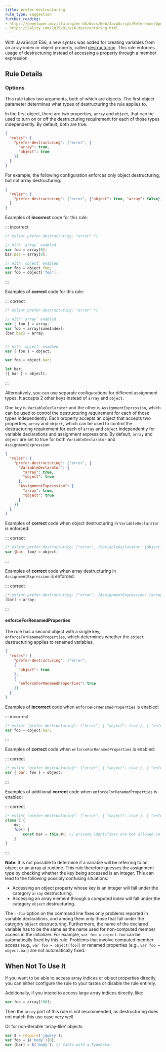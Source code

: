```yaml
---
title: prefer-destructuring
rule_type: suggestion
further_reading:
- https://developer.mozilla.org/en-US/docs/Web/JavaScript/Reference/Operators/Destructuring_assignment
- https://2ality.com/2015/01/es6-destructuring.html
---
```



<!-- markdownlint-disable-next-line MD051 -->
With JavaScript ES6, a new syntax was added for creating variables from an array index or object property, called [destructuring](#further-reading).  This rule enforces usage of destructuring instead of accessing a property through a member expression.

## Rule Details

### Options

This rule takes two arguments, both of which are objects. The first object parameter determines what types of destructuring the rule applies to.

In the first object, there are two properties, `array` and `object`, that can be used to turn on or off the destructuring requirement for each of those types independently. By default, both are true.

```json
{
  "rules": {
    "prefer-destructuring": ["error", {
      "array": true,
      "object": true
    }]
  }
}
```

For example, the following configuration enforces only object destructuring, but not array destructuring:

```json
{
  "rules": {
    "prefer-destructuring": ["error", {"object": true, "array": false}]
  }
}
```

Examples of **incorrect** code for this rule:

::: incorrect

```javascript
/* eslint prefer-destructuring: "error" */

// With `array` enabled
var foo = array[0];
bar.baz = array[0];

// With `object` enabled
var foo = object.foo;
var foo = object['foo'];
```

:::

Examples of **correct** code for this rule:

::: correct

```javascript
/* eslint prefer-destructuring: "error" */

// With `array` enabled
var [ foo ] = array;
var foo = array[someIndex];
[bar.baz] = array;


// With `object` enabled
var { foo } = object;

var foo = object.bar;

let bar;
({ bar } = object);
```

:::

Alternatively, you can use separate configurations for different assignment types. It accepts 2 other keys instead of `array` and `object`.

One key is `VariableDeclarator` and the other is `AssignmentExpression`, which can be used to control the destructuring requirement for each of those types independently. Each property accepts an object that accepts two properties, `array` and `object`, which can be used to control the destructuring requirement for each of `array` and `object` independently for variable declarations and assignment expressions.  By default, `array` and `object` are set to true for both `VariableDeclarator` and `AssignmentExpression`.

```json
{
  "rules": {
    "prefer-destructuring": ["error", {
      "VariableDeclarator": {
        "array": true,
        "object": true
      },
      "AssignmentExpression": {
        "array": true,
        "object": true
      }
    }]
  }
}
```

Examples of **correct** code when object destructuring in `VariableDeclarator` is enforced:

::: correct

```javascript
/* eslint prefer-destructuring: ["error", {VariableDeclarator: {object: true}}] */
var {bar: foo} = object;
```

:::

Examples of **correct** code when array destructuring in `AssignmentExpression` is enforced:

::: correct

```javascript
/* eslint prefer-destructuring: ["error", {AssignmentExpression: {array: true}}] */
[bar] = array;
```

:::

#### enforceForRenamedProperties

The rule has a second object with a single key, `enforceForRenamedProperties`, which determines whether the `object` destructuring applies to renamed variables.

```json
{
  "rules": {
    "prefer-destructuring": ["error",
    {
      "object": true
    },
    {
      "enforceForRenamedProperties": true
    }]
  }
}
```

Examples of **incorrect** code when `enforceForRenamedProperties` is enabled:

::: incorrect

```javascript
/* eslint "prefer-destructuring": ["error", { "object": true }, { "enforceForRenamedProperties": true }] */
var foo = object.bar;
```

:::

Examples of **correct** code when `enforceForRenamedProperties` is enabled:

::: correct

```javascript
/* eslint "prefer-destructuring": ["error", { "object": true }, { "enforceForRenamedProperties": true }] */
var { bar: foo } = object;
```

:::

Examples of additional **correct** code when `enforceForRenamedProperties` is enabled:

::: correct

```javascript
/* eslint "prefer-destructuring": ["error", { "object": true }, { "enforceForRenamedProperties": true }] */
class C {
    #x;
    foo() {
        const bar = this.#x; // private identifiers are not allowed in destructuring
    }
}
```

:::

**Note**: It is not possible to determine if a variable will be referring to an object or an array at runtime. This rule therefore guesses the assignment type by checking whether the key being accessed is an integer. This can lead to the following possibly confusing situations:

* Accessing an object property whose key is an integer will fall under the category `array` destructuring.
* Accessing an array element through a computed index will fall under the category `object` destructuring.

The `--fix` option on the command line fixes only problems reported in variable declarations, and among them only those that fall under the category `object` destructuring. Furthermore, the name of the declared variable has to be the same as the name used for non-computed member access in the initializer. For example, `var foo = object.foo` can be automatically fixed by this rule. Problems that involve computed member access (e.g., `var foo = object[foo]`) or renamed properties (e.g., `var foo = object.bar`) are not automatically fixed.

## When Not To Use It

If you want to be able to access array indices or object properties directly, you can either configure the rule to your tastes or disable the rule entirely.

Additionally, if you intend to access large array indices directly, like:

```javascript
var foo = array[100];
```

Then the `array` part of this rule is not recommended, as destructuring does not match this use case very well.

Or for non-iterable 'array-like' objects:

```javascript
var $ = require('jquery');
var foo = $('body')[0];
var [bar] = $('body'); // fails with a TypeError
```
